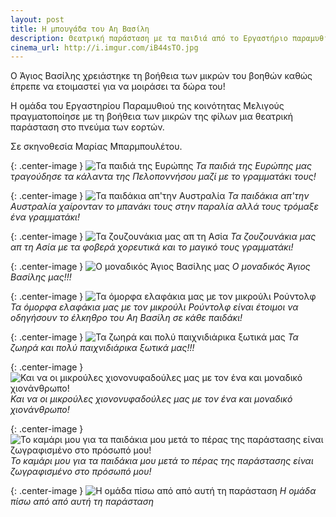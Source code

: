 ```yaml
---
layout: post
title: Η μπουγάδα του Αη Βασίλη
description: Θεατρική παράσταση με τα παιδιά από το Εργαστήριο παραμυθιού με τίτλο "Η μπουγάδα του Αη Βασίλη"
cinema_url: http://i.imgur.com/iB44sTO.jpg
---
```


Ο Άγιος Βασίλης χρειάστηκε τη βοήθεια των μικρών του βοηθών καθώς έπρεπε να ετοιμαστεί για να μοιράσει τα δώρα του! 

Η ομάδα του Εργαστηρίου Παραμυθιού της κοινότητας Μελιγούς πραγματοποίησε με τη βοήθεια των μικρών της φίλων μια θεατρική παράσταση στο πνεύμα των εορτών. 

Σε σκηνοθεσία Μαρίας Μπαρμπουλέτου.

{: .center-image } 
![Τα παιδιά της Ευρώπης](http://i.imgur.com/5mOAFJ4.jpg)
*Τα παιδιά της Ευρώπης μας τραγούδησε τα κάλαντα της Πελοποννήσου μαζί με το γραμματάκι τους!*

{: .center-image } 
![Τα παιδάκια απ'την Αυστραλία](http://i.imgur.com/MNGXHtY.jpg)
*Τα παιδάκια απ'την Αυστραλία χαίρονταν το μπανάκι τους στην παραλία αλλά τους τρόμαξε ένα γραμματάκι!*

{: .center-image } 
![Τα ζουζουνάκια μας απ τη Ασία](http://i.imgur.com/RPuFrge.jpg)
*Τα ζουζουνάκια μας απ τη Ασία με τα φοβερά χορευτικά και το μαγικό τους γραμματάκι!*

{: .center-image } 
![Ο μοναδικός Άγιος Βασίλης μας](http://i.imgur.com/Evpenry.jpg)
*Ο μοναδικός Άγιος Βασίλης μας!!!*

{: .center-image } 
![Τα όμορφα ελαφάκια μας με τον μικρούλι Ρούντολφ](http://i.imgur.com/Pg2Zp61.jpg)
*Τα όμορφα ελαφάκια μας με τον μικρούλι Ρούντολφ είναι έτοιμοι να οδηγήσουν το έλκηθρο του Αη Βασίλη σε κάθε παιδάκι!*

{: .center-image } 
![Τα ζωηρά και πολύ παιχνιδιάρικα ξωτικά μας](http://i.imgur.com/ds4f9vN.jpg)
*Τα ζωηρά και πολύ παιχνιδιάρικα ξωτικά μας!!!*

{: .center-image } 
![Και να οι μικρούλες χιονονυφαδούλες μας με τον ένα και μοναδικό χιονάνθρωπο!](http://i.imgur.com/4sNBxkt.jpg)
*Και να οι μικρούλες χιονονυφαδούλες μας με τον ένα και μοναδικό χιονάνθρωπο!*

{: .center-image } 
![Το καμάρι μου για τα παιδάκια μου μετά το πέρας της παράστασης είναι ζωγραφισμένο στο πρόσωπό μου!](http://i.imgur.com/UQfnZPI.jpg)
*Το καμάρι μου για τα παιδάκια μου μετά το πέρας της παράστασης είναι ζωγραφισμένο στο πρόσωπό μου!*

{: .center-image } 
![Η ομάδα πίσω από από αυτή τη παράσταση](http://i.imgur.com/iB44sTO.jpg)
*Η ομάδα πίσω από από αυτή τη παράσταση*